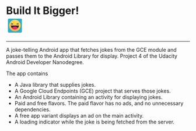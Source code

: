 # Build It Bigger! <div><img style="vertical-align:middle" src="/app/src/main/res/mipmap-mdpi/ic_launcher.png"/></div>
----

A joke-telling Android app that fetches jokes from the GCE module and passes them to the Android Library for display. Project 4 of the Udacity Android Developer Nanodegree.

The app contains
* A Java library that supplies jokes. 
* A Google Cloud Endpoints (GCE) project that serves those jokes.
* An Android Library containing an activity for displaying jokes.
* Paid and free flavors. The paid flavor has no ads, and no unnecessary dependencies.
* A free app variant displays an ad on the main activity.
* A loading indicator while the joke is being fetched from the server.
